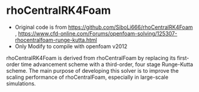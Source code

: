 # rhoCentralRK4Foam
- Original code is from https://github.com/SiboLi666/rhoCentralRK4Foam , https://www.cfd-online.com/Forums/openfoam-solving/125307-rhocentralfoam-runge-kutta.html
- Only Modify to compile with openfoam v2012

    
rhoCentralRK4Foam is derived from rhoCentralFoam by replacing its first-order time advancement scheme with a third-order, four stage Runge-Kutta scheme. The main purpose of developing this solver is to improve the scaling performance of rhoCentralFoam, especially in large-scale simulations.
